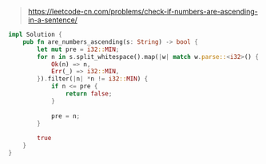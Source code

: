 > https://leetcode-cn.com/problems/check-if-numbers-are-ascending-in-a-sentence/

``` rust
impl Solution {
    pub fn are_numbers_ascending(s: String) -> bool {
        let mut pre = i32::MIN;
        for n in s.split_whitespace().map(|w| match w.parse::<i32>() {
            Ok(n) => n,
            Err(_) => i32::MIN,
        }).filter(|n| *n != i32::MIN) {
            if n <= pre {
                return false;
            }
            
            pre = n;
        }
        
        true
    }
}
```